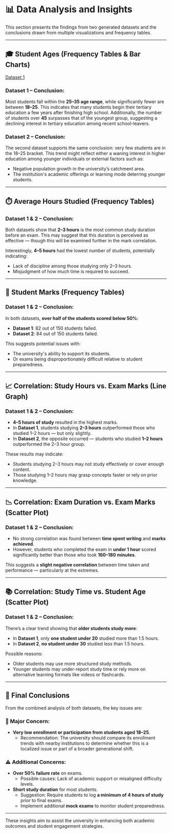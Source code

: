 # 📊 Data Analysis and Insights

This section presents the findings from two generated datasets and the conclusions drawn from multiple visualizations and frequency tables.

---

## 🎓 Student Ages (Frequency Tables & Bar Charts)

[Dataset 1](freq-age-1.png)  

### Dataset 1 – Conclusion:
Most students fall within the **25–35 age range**, while significantly fewer are between **18–25**. This indicates that many students begin their tertiary education a few years after finishing high school. Additionally, the number of students over **45** surpasses that of the youngest group, suggesting a declining interest in tertiary education among recent school-leavers.

### Dataset 2 – Conclusion:
The second dataset supports the same conclusion: very few students are in the 18–25 bracket. This trend might reflect either a waning interest in higher education among younger individuals or external factors such as:
- Negative population growth in the university’s catchment area.
- The institution's academic offerings or learning mode deterring younger students.

---

## ⏱️ Average Hours Studied (Frequency Tables)

### Dataset 1 & 2 – Conclusion:
Both datasets show that **2–3 hours** is the most common study duration before an exam. This may suggest that this duration is perceived as effective — though this will be examined further in the mark correlation.

Interestingly, **4–5 hours** had the lowest number of students, potentially indicating:
- Lack of discipline among those studying only 2–3 hours.
- Misjudgment of how much time is required to succeed.

---

## 📝 Student Marks (Frequency Tables)

### Dataset 1 & 2 – Conclusion:
In both datasets, **over half of the students scored below 50%**:
- **Dataset 1**: 82 out of 150 students failed.
- **Dataset 2**: 84 out of 150 students failed.

This suggests potential issues with:
- The university's ability to support its students.
- Or exams being disproportionately difficult relative to student preparedness.

---

## 📈 Correlation: Study Hours vs. Exam Marks (Line Graph)

### Dataset 1 & 2 – Conclusion:
- **4–5 hours of study** resulted in the highest marks.
- In **Dataset 1**, students studying **2–3 hours** outperformed those who studied 1–2 hours — but only slightly.
- In **Dataset 2**, the opposite occurred — students who studied **1–2 hours** outperformed the 2–3 hour group.

These results may indicate:
- Students studying 2–3 hours may not study effectively or cover enough content.
- Those studying 1–2 hours may grasp concepts faster or rely on prior knowledge.

---

## 📉 Correlation: Exam Duration vs. Exam Marks (Scatter Plot)

### Dataset 1 & 2 – Conclusion:
- No strong correlation was found between **time spent writing** and **marks achieved**.
- However, students who completed the exam in **under 1 hour** scored significantly better than those who took **160–180 minutes**.

This suggests a **slight negative correlation** between time taken and performance — particularly at the extremes.

---

## 📚 Correlation: Study Time vs. Student Age (Scatter Plot)

### Dataset 1 & 2 – Conclusion:
There’s a clear trend showing that **older students study more**:
- In **Dataset 1**, only **one student under 20** studied more than 1.5 hours.
- In **Dataset 2**, **no student under 30** studied less than 1.5 hours.

Possible reasons:
- Older students may use more structured study methods.
- Younger students may under-report study time or rely more on alternative learning formats like videos or flashcards.

---

## 🧠 Final Conclusions

From the combined analysis of both datasets, the key issues are:

### 🚨 Major Concern:
- **Very low enrollment or participation from students aged 18–25**.
    - Recommendation: The university should compare its enrollment trends with nearby institutions to determine whether this is a localized issue or part of a broader generational shift.

### ⚠️ Additional Concerns:
- **Over 50% failure rate** on exams.
    - Possible causes: Lack of academic support or misaligned difficulty levels.
- **Short study duration** for most students.
    - Suggestion: Require students to log **a minimum of 4 hours of study** prior to final exams.
    - Implement additional **mock exams** to monitor student preparedness.

---

These insights aim to assist the university in enhancing both academic outcomes and student engagement strategies.
